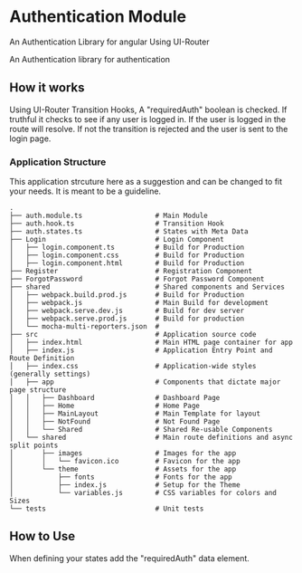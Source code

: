 # Authentication Module
An Authentication Library for angular Using UI-Router


An Authentication library for authentication

## How it works
Using UI-Router Transition Hooks, A "requiredAuth" boolean is checked. If truthful it checks to see if any user is logged in.
If the user is logged in the route will resolve. If not the transition is rejected and the user is sent to the login page.


### Application Structure

This application strcuture here as a suggestion and can be changed to fit your needs. It is meant to be a guideline.

```
.
├── auth.module.ts                  # Main Module
├── auth.hook.ts                    # Transition Hook
├── auth.states.ts                  # States with Meta Data
├── Login                           # Login Component
│   ├── login.component.ts          # Build for Production
│   ├── login.component.css         # Build for Production
│   ├── login.component.html        # Build for Production
├── Register                        # Registration Component
├── ForgotPassword                  # Forgot Password Component
├── shared                          # Shared components and Services
│   ├── webpack.build.prod.js       # Build for Production
│   ├── webpack.js                  # Main Build for development
│   ├── webpack.serve.dev.js        # Build for dev server
│   ├── webpack.serve.prod.js       # Build for production
│   └── mocha-multi-reporters.json  # 
├── src                             # Application source code
│   ├── index.html                  # Main HTML page container for app
│   ├── index.js                    # Application Entry Point and Route Definition
│   ├── index.css                   # Application-wide styles (generally settings)
│   ├── app                         # Components that dictate major page structure
│   │   ├── Dashboard               # Dashboard Page
│   │   ├── Home                    # Home Page
│   │   ├── MainLayout              # Main Template for layout
│   │   ├── NotFound                # Not Found Page
│   │   └── Shared                  # Shared Re-usable Components
│   └── shared                      # Main route definitions and async split points
│       ├── images                  # Images for the app
│       │   └── favicon.ico         # Favicon for the app
│       └── theme                   # Assets for the app
│           ├── fonts               # Fonts for the app
│           ├── index.js            # Setup for the Theme
│           └── variables.js        # CSS variables for colors and Sizes
└── tests                           # Unit tests
```

## How to Use
When defining your states add the "requiredAuth" data element.
